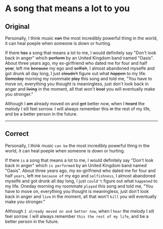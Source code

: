 # A song that means a lot to you

## Original

Personally, I think music ~~can~~ the most incredibly powerful thing in the world, it can heal poeple when someone is down or hurting.

If there ~~has~~ a song that means a lot to me, I would definitely say "Don't look back in anger" which ~~perform~~ by an United Kingdom band named "Oasis". About three years ago, my ex-girlfriend who dated me for four and half ~~year~~, left me ~~because~~ my ego and ~~selfish~~, I almost abandoned myselfe and got drunk all day long, I just ~~cloudn't~~ figure out what ~~happen~~ to my life. ~~Someday~~ morning my roommate ~~play~~ this song and told me, "You have to move on, everything you thought is meaningless, just don't look back in anger and ~~living~~ in the moment, all that won't ~~beat~~ you will eventually make you stronger."

Although I ~~am~~ already moved on and ~~get~~ better now, when I ~~heard~~ the melody I sill feel sorrow. I will always remember this ~~in~~ the rest of my life, and be a better person in the future.

---

## Correct

Personally, I think music `can be` the most incredibly powerful thing in the world, it can heal poeple when someone is down or hurting.

If there `is` a song that means a lot to me, I would definitely say "Don't look back in anger" which `is performed` by an United Kingdom band named "Oasis". About three years ago, my ex-girlfriend who dated me for four and half `years`, left me `because of` my ego and `selfishness`, I almost abandoned myselfe and got drunk all day long, I just `could't` figure out what `happened` to my life. Oneday morning my roommate `played` this song and told me, "You have to move on, everything you thought is meaningless, just don't look back in anger and `live` in the moment, all that won't `kill` you will eventually make you stronger."

Although `I already moved on and better now`, when I `hear` the melody I sill feel sorrow. I will always remember `this the rest of my life`, and be a better person in the future.